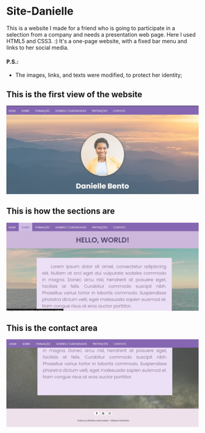 # Site-Danielle
This is a website I made for a friend who is going to participate in a selection from a company and needs a presentation web page. Here I used HTML5 and CSS3. :)
It's a one-page website, with a fixed bar menu and links to her social media.

#### P.S.: 
* The images, links, and texts were modified, to protect her identity;

## This is the first view of the website
<img src="Imagens/imagem.jpg">

## This is how the sections are
<img src="Imagens/sobre.jpg">

## This is the contact area
<img src="Imagens/contato.jpg">
